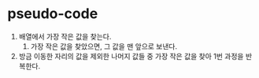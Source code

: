 # pseudo-code
1. 배열에서 가장 작은 값을 찾는다. 
    1. 가장 작은 값을 찾았으면, 그 값을 맨 앞으로 보낸다.
2. 방금 이동한 자리의 값을 제외한 나머지 값들 중 가장 작은 값을 찾아 1번 과정을 반복한다.
